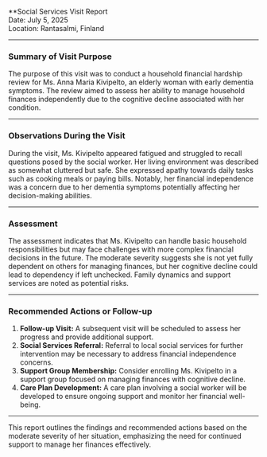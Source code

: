 

**Social Services Visit Report  
Date: July 5, 2025  
Location: Rantasalmi, Finland  

---

### Summary of Visit Purpose  
The purpose of this visit was to conduct a household financial hardship review for Ms. Anna Maria Kivipelto, an elderly woman with early dementia symptoms. The review aimed to assess her ability to manage household finances independently due to the cognitive decline associated with her condition.

---

### Observations During the Visit  
During the visit, Ms. Kivipelto appeared fatigued and struggled to recall questions posed by the social worker. Her living environment was described as somewhat cluttered but safe. She expressed apathy towards daily tasks such as cooking meals or paying bills. Notably, her financial independence was a concern due to her dementia symptoms potentially affecting her decision-making abilities.

---

### Assessment  
The assessment indicates that Ms. Kivipelto can handle basic household responsibilities but may face challenges with more complex financial decisions in the future. The moderate severity suggests she is not yet fully dependent on others for managing finances, but her cognitive decline could lead to dependency if left unchecked. Family dynamics and support services are noted as potential risks.

---

### Recommended Actions or Follow-up  
1. **Follow-up Visit:** A subsequent visit will be scheduled to assess her progress and provide additional support.
2. **Social Services Referral:** Referral to local social services for further intervention may be necessary to address financial independence concerns.
3. **Support Group Membership:** Consider enrolling Ms. Kivipelto in a support group focused on managing finances with cognitive decline.
4. **Care Plan Development:** A care plan involving a social worker will be developed to ensure ongoing support and monitor her financial well-being.

---

This report outlines the findings and recommended actions based on the moderate severity of her situation, emphasizing the need for continued support to manage her finances effectively.